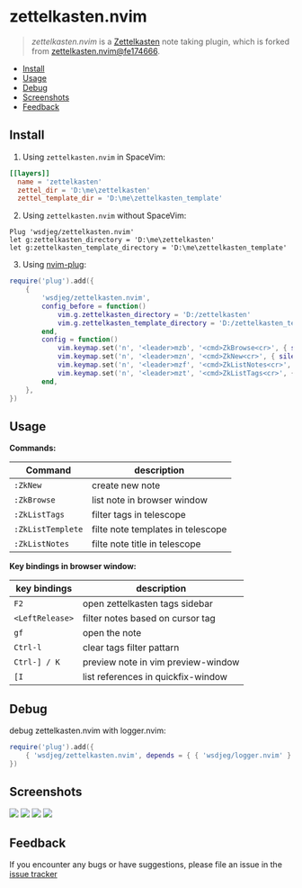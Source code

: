 # zettelkasten.nvim

> _zettelkasten.nvim_ is a [Zettelkasten](https://zettelkasten.de) note taking plugin, which is forked from [zettelkasten.nvim@fe174666](https://github.com/Furkanzmc/zettelkasten.nvim/tree/fe1746666e27c2fcc0e60dc2786cb9983b994759).

<!-- vim-markdown-toc GFM -->

* [Install](#install)
* [Usage](#usage)
* [Debug](#debug)
* [Screenshots](#screenshots)
* [Feedback](#feedback)

<!-- vim-markdown-toc -->

## Install

1. Using `zettelkasten.nvim` in SpaceVim:

```toml
[[layers]]
  name = 'zettelkasten'
  zettel_dir = 'D:\me\zettelkasten'
  zettel_template_dir = 'D:\me\zettelkasten_template'
```

2. Using `zettelkasten.nvim` without SpaceVim:

```vim
Plug 'wsdjeg/zettelkasten.nvim'
let g:zettelkasten_directory = 'D:\me\zettelkasten'
let g:zettelkasten_template_directory = 'D:\me\zettelkasten_template'
```

3. Using [nvim-plug](https://github.com/wsdjeg/nvim-plug):

```lua
require('plug').add({
    {
        'wsdjeg/zettelkasten.nvim',
        config_before = function()
            vim.g.zettelkasten_directory = 'D:/zettelkasten'
            vim.g.zettelkasten_template_directory = 'D:/zettelkasten_template'
        end,
        config = function()
            vim.keymap.set('n', '<leader>mzb', '<cmd>ZkBrowse<cr>', { silent = true })
            vim.keymap.set('n', '<leader>mzn', '<cmd>ZkNew<cr>', { silent = true })
            vim.keymap.set('n', '<leader>mzf', '<cmd>ZkListNotes<cr>', { silent = true })
            vim.keymap.set('n', '<leader>mzt', '<cmd>ZkListTags<cr>', { silent = true })
        end,
    },
})
```

## Usage

**Commands:**

| Command           | description                       |
| ----------------- | --------------------------------- |
| `:ZkNew`          | create new note                   |
| `:ZkBrowse`       | list note in browser window       |
| `:ZkListTags`     | filter tags in telescope          |
| `:ZkListTemplete` | filte note templates in telescope |
| `:ZkListNotes`    | filte note title in telescope     |

**Key bindings in browser window:**

| key bindings    | description                        |
| --------------- | ---------------------------------- |
| `F2`            | open zettelkasten tags sidebar     |
| `<LeftRelease>` | filter notes based on cursor tag   |
| `gf`            | open the note                      |
| `Ctrl-l`        | clear tags filter pattarn          |
| `Ctrl-] / K`    | preview note in vim preview-window |
| `[I`            | list references in quickfix-window |

## Debug

debug zettelkasten.nvim with logger.nvim:

```lua
require('plug').add({
    { 'wsdjeg/zettelkasten.nvim', depends = { { 'wsdjeg/logger.nvim' } } },
})
```

## Screenshots

![](https://wsdjeg.net/images/zkbrowser.png)
![](https://wsdjeg.net/images/zettelkasten-tags-sidebar.png)
![](https://wsdjeg.net/images/zettelkasten-tags-filter.png)
![](https://wsdjeg.net/images/zettelkasten-complete-id.png)

## Feedback

If you encounter any bugs or have suggestions, please file an issue in the [issue tracker](https://github.com/wsdjeg/zettelkasten.nvim/issues)
